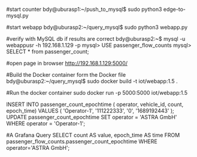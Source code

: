 #start counter 
bdy@uburasp1:~/push_to_mysql$ sudo python3 edge-to-mysql.py

#start webapp
bdy@uburasp2:~/query_mysql$ sudo python3 webapp.py

#verify with MySQL db if results are correct
bdy@uburasp2:~$ mysql -u webappusr -h 192.168.1.129 -p
mysql> USE passenger_flow_counts
mysql> SELECT * from passenger_count;

#open page in browser
http://192.168.1.129:5000/

#Build the Docker container form the Docker file
bdy@uburasp2:~/query_mysql$ sudo docker build -t iot/webapp:1.5 .

#Run the docker container
sudo docker run -p 5000:5000 iot/webapp:1.5

INSERT INTO passenger_count_epochtime ( operator, vehicle_id, count, epoch_time) VALUES ( 'Operator-1', '111222333', '0', '1689192443' );
UPDATE passenger_count_epochtime SET operator = 'ASTRA GmbH' WHERE operator = 'Operator-1';


#A Grafana Query
SELECT count AS value, epoch_time AS time FROM passenger_flow_counts.passenger_count_epochtime WHERE operator='ASTRA GmbH';